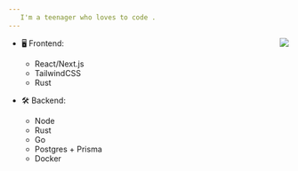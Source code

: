 ```yaml
---
   I'm a teenager who loves to code .
---
```


<a href="https://discord.com/users/712019941867520053">
  <img src="https://lanyard-profile-readme.vercel.app/api/712019941867520053?hideTimestamp=true&idleMessage=Just%20chillin'%20at%20the%20moment..." align="right" />
</a>

- 🖥️ Frontend:
  - React/Next.js
  - TailwindCSS
  - Rust

- 🛠 Backend:
  - Node
  - Rust
  - Go
  - Postgres + Prisma
  - Docker

